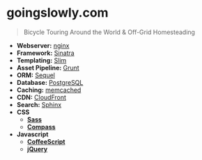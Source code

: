 # goingslowly.com
> Bicycle Touring Around the World & Off-Grid Homesteading

* __Webserver:__ [nginx](http://nginx.com)
* __Framework:__ [Sinatra](http://sinatrarb.com)
* __Templating:__ [Slim](http://slim-lang.com)
* __Asset Pipeline:__ [Grunt](https://gruntjs.com)
* __ORM:__ [Sequel](http://sequel.rubyforge.org/)
* __Database:__ [PostgreSQL](http://postgresql.org/)
* __Caching:__ [memcached](http://memcached.org)
* __CDN:__ [CloudFront](http://aws.amazon.com/cloudfront/)
* __Search:__ [Sphinx](http://sphinxsearch.com/)
* __CSS__
  * [__Sass__](http://sass-lang.com)
  * [__Compass__](http://compass-style.org)
* __Javascript__
  * [__CoffeeScript__](http://jashkenas.github.com/coffee-script)
  * [__jQuery__](http://jquery.com)
